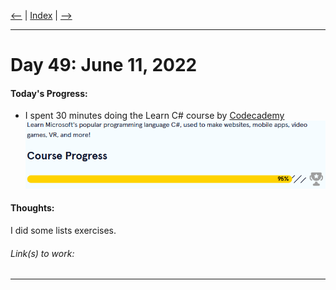 [<--](../Days/Day48.md) | [Index](../README.md) | [-->](../Days/Day50.md)
____
# Day 49: June 11, 2022
#### Today's Progress:
- I spent 30 minutes doing the Learn C# course by [Codecademy](https://www.codecademy.com/learn/learn-c-sharp)<br>
![CsharpProgress95.png](../Attachments-DOC/CsharpProgress95.png)

#### Thoughts:
I did some lists exercises.

###### Link(s) to work:

___

